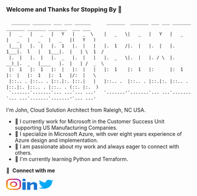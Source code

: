 ### Welcome and Thanks for Stopping By 👋
```
  _______ _______ ___ ___ ______      _______  _______ ___ ___ _______ _______ _______ _______  ___ ___  
 |   _   |   _   |   Y   |   _  \    |   _   \|   _   |   Y   |   _   |   _   |   _   |   _   |(   Y   ) 
 |___|   |.  |   |.  1   |.  |   |   |.  1   /|.  |   |.  |   |.  1___|.  l   |   1___|.  |   | \  1  /  
 |.  |   |.  |   |.  _   |.  |   |   |.  _   \|.  |   |. / \  |.  __)_|.  _   |____   |.  |   | /  _  \  
 |:  1   |:  1   |:  |   |:  |   |   |:  1    |:  1   |:      |:  1   |:  |   |:  1   |:  1   |/:  |   \ 
 |::.. . |::.. . |::.|:. |::.|   |   |::.. .  |::.. . |::.|:. |::.. . |::.|:. |::.. . |::.. . (::. |:.  )
 `-------`-------`--- ---`--- ---'   `-------'`-------`--- ---`-------`--- ---`-------`-------'`--- ---'
```
I'm John, Cloud Solution Architect from Raleigh, NC USA.
* 🔭 I currently work for Microsoft in the Customer Success Unit supporting US Manufacturing Companies.
* 💬 I specialize in Microsoft Azure, with over eight years experience of Azure design and implementation.
* 👯 I am passionate about my work and always eager to connect with others.
* 🌱 I'm currently learning Python and Terraform.

🔗 &nbsp;**Connect with me**
<p align="left">
<a href="https://instagram.com/jsox78" target="blank"><img align="center" src="https://raw.githubusercontent.com/jsox78/jsox78/main/images/social/instagram.svg" alt="instagram" height="30" width="40" /></a>
<a href="https://linkedin.com/in/jsox78" target="blank"><img align="center" src="https://raw.githubusercontent.com/jsox78/jsox78/main/images/social/linked-in.svg" alt="linked-in" height="30" width="40" /></a>
<a href="https://twitter.com/jsox78" target="blank"><img align="center" src="https://raw.githubusercontent.com/jsox78/jsox78/main/images/social/twitter.svg" alt="twitter" height="30" width="40" /></a>
</p>

